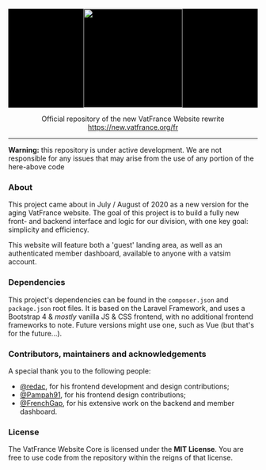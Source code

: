 <p align="center" style="background: black;"><img src="https://cdn.discordapp.com/attachments/722439694494728292/740676960149045319/Untitled-1.png" width="200" style="background: black;"></p>

<p align="center">Official repository of the new VatFrance Website rewrite<br>
<a href="https://new.vatfrance.org/fr" target="_blank">https://new.vatfrance.org/fr</a>
</p>

---

**Warning:** this repository is under active development. We are not responsible for any issues that may arise from the use of any portion of the here-above code

### About

This project came about in July / August of 2020 as a new version for the aging VatFrance website. The goal of this project is to build a fully new front- and backend interface and logic for our division, with one key goal: simplicity and efficiency.

This website will feature both a 'guest' landing area, as well as an authenticated member dashboard, available to anyone with a vatsim account.

### Dependencies

This project's dependencies can be found in the `composer.json` and `package.json` root files.
It is based on the Laravel Framework, and uses a Bootstrap 4 & *mostly* vanilla JS & CSS frontend, with no additional frontend frameworks to note. Future versions might use one, such as Vue (but that's for the future...).

### Contributors, maintainers and acknowledgements

A special thank you to the following people:
- [@redac](https://github.com/redac), for his frontend development and design contributions;
- [@Pampah91](https://github.com/Pampah91), for his frontend design contributions;
- [@FrenchGap](https://github.com/FrenchGap), for his extensive work on the backend and member dashboard.

### License

The VatFrance Website Core is licensed under the **MIT License**. You are free to use code from the repository within the reigns of that license. 
